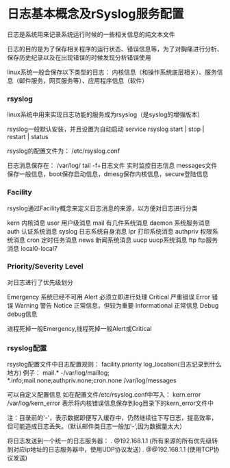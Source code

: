 # 日志基本概念及rSyslog服务配置
日志是系统用来记录系统运行时候的一些相关信息的纯文本文件

日志的目的是为了保存相关程序的运行状态、错误信息等，为了对胸痛进行分析、保存历史纪录以及在出现错误的时候发现分析错误使用

linux系统一般会保存以下类型的日志：
内核信息（和操作系统底层相关）、服务信息（邮件服务，网页服务等）、应用程序信息（软件）

### rsyslog
linux系统中用来实现日志功能的服务成为rsyslog（是syslog的增强版本）

rsyslog一般默认安装，并且设置为自动启动
service rsyslog start | stop | restart | status

rsyslog的配置文件为：
/etc/rsyslog.conf

日志消息保存在：
/var/log/
tail -f+日志文件 实时监控日志信息
messages文件保存一般信息，boot保存启动信息，dmesg保存内核信息，secure登陆信息
### Facility
rsyslog通过Facility概念来定义日志消息的来源，以方便对日志进行分类

kern 内核消息
user 用户级消息
mail 有几件系统消息
daemon 系统服务消息
auth 认证系统消息
syslog 日志系统自身消息
lpr 打印系统消息
authpriv 权限系统消息
cron 定时任务消息
news 新闻系统消息
uucp uucp系统消息
ftp ftp服务消息
local0-local7

### Priority/Severity Level
对日志进行了优先级划分

Emergency 系统已经不可用
Alert 必须立即进行处理
Critical 严重错误
Error 错误
Warning 警告
Notice 正常信息，但较为重要
Informational 正常信息
Debug debug信息

进程死掉一般Emergency,线程死掉一般Alert或Critical

### rsyslog配置
rsyslog配置文件中日志配置规则：
facility.priority log_location(日志记录到什么地方)
例子： 
mail.*  -/var/log/maillog; 
*.info;mail.none;authpriv.none;cron.none  /var/log/messages

可以自定义配置信息
如在配置文件/etc/rsyslog.conf中写入：
kern.error    /var/log/kern_error
表示将内核错误信息保存到log目录下的kern_error文件中

注：目录前的'-'，表示数据即便写入缓存中，仍然继续往下写日志，提高效率，但可能造成日志丢失。（默认邮件类日志一般加'-',因为数据量太大）

将日志发送到一个统一的日志服务器：
*.*   @192.168.1.1 (所有来源的所有优先级转到对应ip地址的日志服务器中，使用UDP协议发送)
*.*   @@192.168.1.1 (使用TCP协议发送)